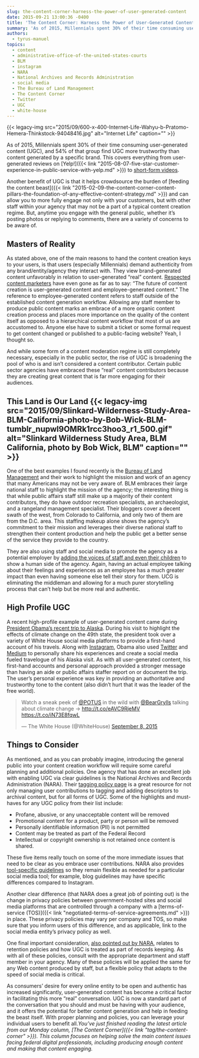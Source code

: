 ```yaml
---
slug: the-content-corner-harness-the-power-of-user-generated-content
date: 2015-09-21 13:00:36 -0400
title: 'The Content Corner: Harness the Power of User-Generated Content'
summary: 'As of 2015, Millennials spent 30% of their time consuming user-generated content (UGC), and 54% of that group find UGC more trustworthy than content generated by a specific brand. This covers everything from user-generated reviews on Yelp! to short-form videos. Another benefit of UGC is that it helps crowdsource the burden of feeding the content'
authors:
  - tyrus-manuel
topics:
  - content
  - administrative-office-of-the-united-states-courts
  - BLM
  - instagram
  - NARA
  - National Archives and Records Administration
  - social media
  - The Bureau of Land Management
  - The Content Corner
  - Twitter
  - UGC
  - white-house
---
```


{{< legacy-img src="2015/09/600-x-400-Internet-Life-Wahyu-b-Pratomo-Hemera-Thinkstock-94048416.jpg" alt="Internet Life" caption="" >}} 

As of 2015, Millennials spent 30% of their time consuming user-generated content (UGC), and 54% of that group find UGC more trustworthy than content generated by a specific brand. This covers everything from user-generated reviews on [Yelp!]({{< link "2015-08-07-five-star-customer-experience-in-public-service-with-yelp.md" >}}) to [short-form videos](http://theaudienceawards.com/realmontana).

Another benefit of UGC is that it helps crowdsource the burden of [feeding the content beast]({{< link "2015-02-09-the-content-corner-content-pillars-the-foundation-of-any-effective-content-strategy.md" >}}) and can allow you to more fully engage not only with your customers, but with other staff within your agency that may not be a part of a typical content creation regime. But, anytime you engage with the general public, whether it&#8217;s posting photos or replying to comments, there are a variety of concerns to be aware of.

## Masters of Reality

As stated above, one of the main reasons to hand the content creation keys to your users, is that users (especially Millennials) demand authenticity from any brand/entity/agency they interact with. They view brand-generated content unfavorably in relation to user-generated &#8220;real&#8221; content. [Respected content marketers](http://contentmarketinginstitute.com/2015/09/content-users-search-customization/) have even gone as far as to say: &#8220;The future of content creation is user-generated content and employee-generated content.&#8221; The reference to employee-generated content refers to staff outside of the established content generation workflow. Allowing any staff member to produce public content marks an embrace of a more organic content creation process and places more importance on the quality of the content itself as opposed to a hierarchical content workflow that most of us are accustomed to. Anyone else have to submit a ticket or some formal request to get content changed or published to a public-facing website? Yeah, I thought so.

And while some form of a content moderation regime is still completely necessary, especially in the public sector, the rise of UGC is broadening the pool of who is and isn&#8217;t considered a content contributor. Certain public sector agencies have embraced these &#8220;real&#8221; content contributors because they are creating great content that is far more engaging for their audiences.

## This Land is Our Land {{< legacy-img src="2015/09/Slinkard-Wilderness-Study-Area-BLM-California-photo-by-Bob-Wick-BLM-tumblr\_nupwl9OMRk1rcc3hoo3\_r1_500.gif" alt="Slinkard Wilderness Study Area, BLM California, photo by Bob Wick, BLM" caption="" >}} 

One of the best examples I found recently is the [Bureau of Land Management](http://mypubliclands.tumblr.com/ourbloggers) and their work to highlight the mission and work of an agency that many Americans may not be very aware of. BLM embraces their large national staff to highlight the mission of the agency; the interesting thing is that while public affairs staff still make up a majority of their content contributors, they do have outdoor recreation specialists, an archaeologist, and a rangeland management specialist. Their bloggers cover a decent swath of the west, from Colorado to California, and only two of them are from the D.C. area. This staffing makeup alone shows the agency&#8217;s commitment to their mission and leverages their diverse national staff to strengthen their content production and help the public get a better sense of the service they provide to the country.

They are also using staff and social media to promote the agency as a potential employer by [adding the voices of staff and even their children](https://twitter.com/BLMNational/status/639836597874114561) to show a human side of the agency. Again, having an actual employee talking about their feelings and experiences as an employee has a much greater impact than even having someone else tell their story for them. UCG is eliminating the middleman and allowing for a much purer storytelling process that can&#8217;t help but be more real and authentic.

## High Profile UGC

A recent high-profile example of user-generated content came during [President Obama&#8217;s recent trip to Alaska](https://www.whitehouse.gov/2015-alaska-trip). During his visit to highlight the effects of climate change on the 49th state, the president took over a variety of White House social media platforms to provide a first-hand account of his travels. Along with [Instagram](https://instagram.com/whitehouse/), Obama also used [Twitter](https://twitter.com/whitehouse) and [Medium](https://medium.com/@PresidentObama) to personally share his experiences and create a social media fueled travelogue of his Alaska visit. As with all user-generated content, his first-hand accounts and personal approach provided a stronger message than having an aide or public affairs staffer report on or document the trip. The user&#8217;s personal experience was key in providing an authoritative and trustworthy tone to the content (also didn&#8217;t hurt that it was the leader of the free world).

<blockquote class="twitter-tweet" lang="en">
  <p dir="ltr" lang="en">
    Watch a sneak peek of <a href="https://twitter.com/POTUS">@POTUS</a> in the wild with <a href="https://twitter.com/BearGrylls">@BearGrylls</a> talking about climate change → <a href="http://t.co/eAVC9RjeMV">http://t.co/eAVC9RjeMV</a> <a href="https://t.co/iN73E8fqwL">https://t.co/iN73E8fqwL</a>
  </p>
  
  <p>
    — The White House (@WhiteHouse) <a href="https://twitter.com/WhiteHouse/status/641318107739394048">September 8, 2015</a>
  </p>
</blockquote>

## Things to Consider

As mentioned, and as you can probably imagine, introducing the general public into your content creation workflow will require some careful planning and additional policies. One agency that has done an excellent job with enabling UGC via clear guidelines is the National Archives and Records Administration (NARA). Their [tagging policy page](http://www.archives.gov/social-media/policies/tagging-policy.html) is a great resource for not only managing user contributions to tagging and adding descriptors to archival content, but for all forms of UGC. Some of the highlights and must-haves for any UGC policy from their list include:

  * Profane, abusive, or any unacceptable content will be removed
  * Promotional content for a product, party or person will be removed
  * Personally identifiable information (PII) is not permitted
  * Content may be treated as part of the Federal Record
  * Intellectual or copyright ownership is not retained once content is shared.

These five items really touch on some of the more immediate issues that need to be clear as you embrace user contributions. NARA also provides [tool-specific guidelines](http://www.archives.gov/social-media/policies/) so they remain flexible as needed for a particular social media tool; for example, blog guidelines may have specific differences compared to Instagram.

Another clear difference (that NARA does a great job of pointing out) is the change in privacy policies between government-hosted sites and social media platforms that are controlled through a company with a [terms-of-service (TOS)]({{< link "negotiated-terms-of-service-agreements.md" >}}) in place. These privacy policies may vary per company and TOS, so make sure that you inform users of this difference, and as applicable, link to the social media entity&#8217;s privacy policy as well.

One final important consideration, [also pointed out by NARA](http://www.archives.gov/records-mgmt/bulletins/2011/2011-02.html), relates to retention policies and how UGC is treated as part of records keeping. As with all of these policies, consult with the appropriate department and staff member in your agency. Many of these policies will be applied the same for any Web content produced by staff, but a flexible policy that adapts to the speed of social media is critical.

As consumers&#8217; desire for every online entity to be open and authentic has increased significantly, user-generated content has become a critical factor in facilitating this more &#8220;real&#8221; conversation. UGC is now a standard part of the conversation that you should and must be having with your audience, and it offers the potential for better content generation and help in feeding the beast itself. With proper planning and policies, you can leverage your individual users to benefit all._You’ve just finished reading the latest article from our Monday column, [The Content Corner]({{< link "tag/the-content-corner" >}}). This column focuses on helping solve the main content issues facing federal digital professionals, including producing enough content and making that content engaging._